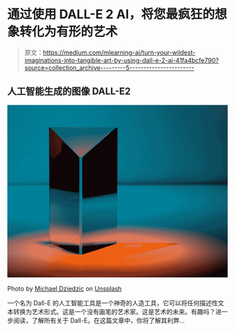 # 通过使用 DALL-E 2 AI，将您最疯狂的想象转化为有形的艺术

> 原文：<https://medium.com/mlearning-ai/turn-your-wildest-imaginations-into-tangible-art-by-using-dall-e-2-ai-41fa4bcfe790?source=collection_archive---------5----------------------->

## 人工智能生成的图像 DALL-E2

![](img/4bc564f4f41a4f508f316ea50b281107.png)

Photo by [Michael Dziedzic](https://unsplash.com/@lazycreekimages?utm_source=unsplash&utm_medium=referral&utm_content=creditCopyText) on [Unsplash](https://unsplash.com/s/photos/artificial-intelligence?utm_source=unsplash&utm_medium=referral&utm_content=creditCopyText)

一个名为 Dall-E 的人工智能工具是一个神奇的人造工具，它可以将任何描述性文本转换为艺术形式。这是一个没有画笔的艺术家。这是艺术的未来。有趣吗？进一步阅读，了解所有关于 Dall-E。在这篇文章中，你将了解其利弊…